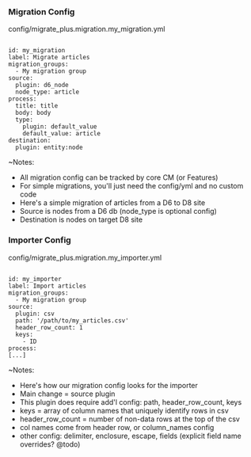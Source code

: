 ### Migration Config

config/migrate_plus.migration.my_migration.yml

<pre><code data-trim data-noescape>
id: my_migration
label: Migrate articles
migration_groups:
  - My migration group
source:
  plugin: d6_node
  node_type: article
process:
  title: title
  body: body
  type:
    plugin: default_value
    default_value: article
destination:
  plugin: entity:node
</code></pre>

~Notes:

* All migration config can be tracked by core CM (or Features)
* For simple migrations, you'll just need the config/yml and no custom code
* Here's a simple migration of articles from a D6 to D8 site
* Source is nodes from a D6 db (node_type is optional config)
* Destination is nodes on target D8 site


### Importer Config

config/migrate_plus.migration.my_importer.yml

<pre><code data-trim data-noescape>
id: my_importer
label: Import articles
migration_groups:
  - My migration group
source:
  plugin: csv
  path: '/path/to/my_articles.csv'
  header_row_count: 1
  keys:
    - ID
process:
[...]
</code></pre>

~Notes:

* Here's how our migration config looks for the importer
* Main change = source plugin
* This plugin does require add'l config: path, header_row_count, keys
* keys = array of column names that uniquely identify rows in csv
* header_row_count = number of non-data rows at the top of the csv
* col names come from header row, or column_names config
* other config: delimiter, enclosure, escape, fields (explicit field name overrides? @todo)
